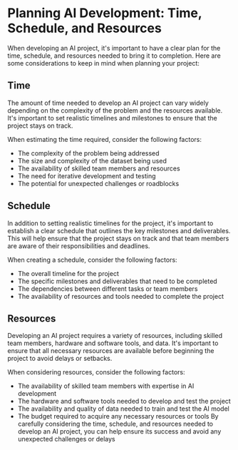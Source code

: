 # Planning AI Development: Time, Schedule, and Resources
When developing an AI project, it's important to have a clear plan for the time, schedule, and resources needed to bring it to completion. Here are some considerations to keep in mind when planning your project:

## Time
The amount of time needed to develop an AI project can vary widely depending on the complexity of the problem and the resources available. It's important to set realistic timelines and milestones to ensure that the project stays on track.

When estimating the time required, consider the following factors:

- The complexity of the problem being addressed
- The size and complexity of the dataset being used
- The availability of skilled team members and resources
- The need for iterative development and testing
- The potential for unexpected challenges or roadblocks

## Schedule
In addition to setting realistic timelines for the project, it's important to establish a clear schedule that outlines the key milestones and deliverables. This will help ensure that the project stays on track and that team members are aware of their responsibilities and deadlines.

When creating a schedule, consider the following factors:

- The overall timeline for the project
- The specific milestones and deliverables that need to be completed
- The dependencies between different tasks or team members
- The availability of resources and tools needed to complete the project

## Resources
Developing an AI project requires a variety of resources, including skilled team members, hardware and software tools, and data. It's important to ensure that all necessary resources are available before beginning the project to avoid delays or setbacks.

When considering resources, consider the following factors:

- The availability of skilled team members with expertise in AI development
- The hardware and software tools needed to develop and test the project
- The availability and quality of data needed to train and test the AI model
- The budget required to acquire any necessary resources or tools
By carefully considering the time, schedule, and resources needed to develop an AI project, you can help ensure its success and avoid any unexpected challenges or delays
